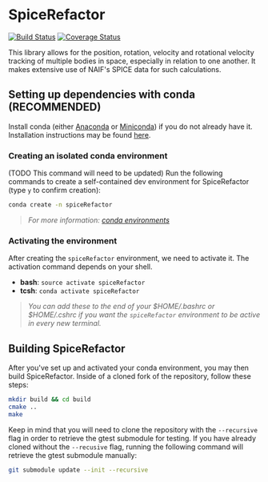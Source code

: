 # SpiceRefactor
[![Build Status](https://travis-ci.org/USGS-Astrogeology/SpiceRefactor.svg?branch=master)](https://travis-ci.org/USGS-Astrogeology/SpiceRefactor)
[![Coverage Status](https://coveralls.io/repos/github/USGS-Astrogeology/SpiceRefactor/badge.svg?branch=master)](https://coveralls.io/github/USGS-Astrogeology/SpiceRefactor?branch=master)

This library allows for the position, rotation, velocity and rotational velocity tracking of
multiple bodies in space, especially in relation to one another. It makes extensive use of NAIF's
SPICE data for such calculations.

## Setting up dependencies with conda (RECOMMENDED)

Install conda (either [Anaconda](https://www.anaconda.com/download/#linux) or
[Miniconda](https://conda.io/miniconda.html)) if you do not already have it. Installation
instructions may be found [here](https://conda.io/docs/user-guide/install/index.html).

### Creating an isolated conda environment
(TODO This command will need to be updated)
Run the following commands to create a self-contained dev environment for SpiceRefactor (type `y` to confirm creation):
```bash
conda create -n spiceRefactor
```
> *For more information: [conda environments](https://conda.io/docs/user-guide/tasks/manage-environments.html)*

### Activating the environment
After creating the `spiceRefactor` environment, we need to activate it. The activation command depends on your shell.
* **bash**: `source activate spiceRefactor`
* **tcsh**: `conda activate spiceRefactor`
> *You can add these to the end of your $HOME/.bashrc or $HOME/.cshrc if you want the `spiceRefactor` environment to be active in every new terminal.*

## Building SpiceRefactor
After you've set up and activated your conda environment, you may then build SpiceRefactor. Inside
of a cloned fork of the repository, follow these steps:

```bash
mkdir build && cd build
cmake ..
make
```

Keep in mind that you will need to clone the repository with the `--recursive` flag in order to
retrieve the gtest submodule for testing. If you have already cloned without the `--recusive` flag,
running the following command will retrieve the gtest submodule manually:
```bash
git submodule update --init --recursive
```
